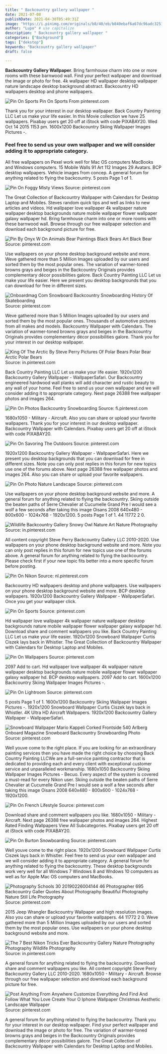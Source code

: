 ```yaml
---
title: " Backcountry gallery wallpaper "
date: 2021-07-08
publishDate: 2021-04-30T05:49:31Z
image: "https://i.pinimg.com/originals/b8/40/eb/b840ebaf6a67dc96adc325116b19591f.jpg"
author: "Lupo" # use capitalize
description: " Backcountry gallery wallpaper "
categories: ["Background"]
tags: ["dekstop"]
keywords: "Backcountry gallery wallpaper"
draft: false

---
```



**Backcountry Gallery Wallpaper**. Bring farmhouse charm into one or more rooms with these barnwood wall. Find your perfect wallpaper and download the image or photo for free. 4k wallpaper HD wallpaper desktop wallpaper nature landscape desktop background abstract. Backcountry HD wallpapers desktop and phone wallpapers.

![Pin On Sports](https://i.pinimg.com/originals/63/33/c6/6333c65be6777ea22f2c8af3ca1d9995.jpg "Pin On Sports")
Pin On Sports From pinterest.com


Thank you for your interest in our desktop wallpaper. Back Country Painting LLC Let us make your life easier. In this Movie collection we have 25 wallpapers. Pixabay users get 20 off at iStock with code PIXABAY20. Wed Oct 14 2015 1153 pm. 1600x1200 Backcountry Skiing Wallpaper Images Pictures -.

### Feel free to send us your own wallpaper and we will consider adding it to appropriate category.

All free wallpapers on Pexel work well for Mac OS computers MacBooks and Windows computers. 15 Mobile Walls 91 Art 112 Images 29 Avatars. BCP desktop wallpapers. Vehicle images from concep. A general forum for anything related to flying the backcountry. 5 posts Page 1 of 1.


![Pin On Foggy Misty Views](https://i.pinimg.com/originals/c8/de/e1/c8dee113728a2b8bce143653f633d751.jpg "Pin On Foggy Misty Views")
Source: pinterest.com

The Great Collection of Backcountry Wallpaper with Calendars for Desktop Laptop and Mobiles. Steves random quick tips and well as links to new articles and videos. Hd wallpaper love wallpaper 4k wallpaper nature wallpaper desktop backgrounds nature mobile wallpaper flower wallpaper galaxy wallpaper hd. Bring farmhouse charm into one or more rooms with these barnwood wall. Browse through our free wallpaper selection and download each background picture for free.

![Pin By Onyx W On Animals Bear Paintings Black Bears Art Black Bear](https://i.pinimg.com/originals/5e/ba/5d/5eba5df3372e753a6f98a351a6ea6f71.jpg "Pin By Onyx W On Animals Bear Paintings Black Bears Art Black Bear")
Source: pinterest.com

Use wallpapers on your phone desktop background website and more. Weve gathered more than 5 Million Images uploaded by our users and sorted them by the most popular ones. The variation of warmer-toned browns grays and beiges in the Backcountry Originals provides complementary décor possibilities galore. Back Country Painting LLC Let us make your life easier. Here we present you desktop backgrounds that you can download for free in different sizes.

![Onboardmag Com Snowboard Backcountry Snowboarding History Of Skateboarding](https://i.pinimg.com/originals/83/ab/37/83ab375bb199c5d1c2ce0ecd35d837d8.jpg "Onboardmag Com Snowboard Backcountry Snowboarding History Of Skateboarding")
Source: pinterest.com

Weve gathered more than 5 Million Images uploaded by our users and sorted them by the most popular ones. Thousands of automotive pictures from all makes and models. Backcountry Wallpaper with Calendars. The variation of warmer-toned browns grays and beiges in the Backcountry Originals provides complementary décor possibilities galore. Thank you for your interest in our desktop wallpaper.

![King Of The Arctic By Steve Perry Pictures Of Polar Bears Polar Bear Arctic Polar Bears](https://i.pinimg.com/originals/42/4d/3d/424d3d72ed76bd7743e9720ef16c782e.jpg "King Of The Arctic By Steve Perry Pictures Of Polar Bears Polar Bear Arctic Polar Bears")
Source: in.pinterest.com

Back Country Painting LLC Let us make your life easier. 1920x1200 Backcountry Gallery Wallpaper - WallpaperSafari. Our Backcountry engineered hardwood wall planks will add character and rustic beauty to any wall of your home. Feel free to send us your own wallpaper and we will consider adding it to appropriate category. Next page 26388 free wallpaper photos and images 264.

![Pin On Photos Backcountry Snowboarding](https://i.pinimg.com/originals/9b/12/bc/9b12bc61c5027ceaf622612e8d70b5c8.jpg "Pin On Photos Backcountry Snowboarding")
Source: fi.pinterest.com

1680x1050 - Military - Aircraft. Also you can share or upload your favorite wallpapers. Thank you for your interest in our desktop wallpaper. Backcountry Wallpaper with Calendars. Pixabay users get 20 off at iStock with code PIXABAY20.

![Pin On Savoring The Outdoors](https://i.pinimg.com/originals/aa/53/32/aa533289b8aa93f1ec0124ba2636f847.jpg "Pin On Savoring The Outdoors")
Source: pinterest.com

1920x1200 Backcountry Gallery Wallpaper - WallpaperSafari. Here we present you desktop backgrounds that you can download for free in different sizes. Note you can only post replies in this forum for new topics use one of the forums above. Next page 26388 free wallpaper photos and images 264. Also you can share or upload your favorite wallpapers.

![Pin On Photo Nature Landscape](https://i.pinimg.com/originals/0e/e0/8d/0ee08dfeb5b60af058408a7ef559510c.jpg "Pin On Photo Nature Landscape")
Source: pinterest.com

Use wallpapers on your phone desktop background website and more. A general forum for anything related to flying the backcountry. Skiing outside the beaten paths of Serre Chevalier at Cucumelle Grand Pre I would see a wolf a few seconds after taking this image Oisans 2008 640x480 - 800x600 - 1024x768 - 1920x1200. 5 posts Page 1 of 1. 44 11772 2 0.

![Wildlife Backcountry Gallery Snowy Owl Nature Art Nature Photography](https://i.pinimg.com/originals/0f/b3/95/0fb395bc53b38f7ddb91d4af79a1bf28.jpg "Wildlife Backcountry Gallery Snowy Owl Nature Art Nature Photography")
Source: in.pinterest.com

All content copyright Steve Perry Backcountry Gallery LLC 2010-2020. Use wallpapers on your phone desktop background website and more. Note you can only post replies in this forum for new topics use one of the forums above. A general forum for anything related to flying the backcountry. Please check first if your new topic fits better into a more specific forum before posting.

![Pin On Nikon](https://i.pinimg.com/originals/7a/44/bd/7a44bd7ec5c83861cd63271dd5d9883a.jpg "Pin On Nikon")
Source: nl.pinterest.com

Backcountry HD wallpapers desktop and phone wallpapers. Use wallpapers on your phone desktop background website and more. BCP desktop wallpapers. 1920x1200 Backcountry Gallery Wallpaper - WallpaperSafari. Once you get your wallpaper click.

![Pin On Sports](https://i.pinimg.com/originals/63/33/c6/6333c65be6777ea22f2c8af3ca1d9995.jpg "Pin On Sports")
Source: pinterest.com

Hd wallpaper love wallpaper 4k wallpaper nature wallpaper desktop backgrounds nature mobile wallpaper flower wallpaper galaxy wallpaper hd. Download share and comment wallpapers you like. Back Country Painting LLC Let us make your life easier. 1920x1200 Snowboard Wallpaper Curtis Ciszek lays back in Whistler. The Great Collection of Backcountry Wallpaper with Calendars for Desktop Laptop and Mobiles.

![Pin On Wallpapers](https://i.pinimg.com/originals/72/39/2a/72392a2a7ac964acdba9a6a1becb344a.jpg "Pin On Wallpapers")
Source: pinterest.com

2097 Add to cart. Hd wallpaper love wallpaper 4k wallpaper nature wallpaper desktop backgrounds nature mobile wallpaper flower wallpaper galaxy wallpaper hd. BCP desktop wallpapers. 2097 Add to cart. 1600x1200 Backcountry Skiing Wallpaper Images Pictures -.

![Pin On Lightroom](https://i.pinimg.com/originals/5a/8e/f1/5a8ef1a769850075e5fbd0a5835b8797.jpg "Pin On Lightroom")
Source: pinterest.com

5 posts Page 1 of 1. 1600x1200 Backcountry Skiing Wallpaper Images Pictures -. 1920x1200 Snowboard Wallpaper Curtis Ciszek lays back in Whistler. 4K Ultra HD Aircraft Wallpapers. 1920x1200 Backcountry Gallery Wallpaper - WallpaperSafari.

![Snowboard Wallpaper Mario Kappeli Corked Frontside 540 Arlberg Onboard Magazine Snowboard Backcountry Snowboarding Photo](https://i.pinimg.com/originals/44/c5/9f/44c59fd695525dc51bd5203b81f004d9.jpg "Snowboard Wallpaper Mario Kappeli Corked Frontside 540 Arlberg Onboard Magazine Snowboard Backcountry Snowboarding Photo")
Source: pinterest.com

Well youve come to the right place. If you are looking for an extraordinary painting services then you have made the right choice by choosing Back Country Painting LLCWe are a full-service painting contractor that is dedicated to providing each and every client with exceptional customer service and unparalleled workmanship. 1680x1050 Backcountry Skiing Wallpaper Images Pictures - Becuo. Every aspect of the system is covered a must-read for every Nikon user. Skiing outside the beaten paths of Serre Chevalier at Cucumelle Grand Pre I would see a wolf a few seconds after taking this image Oisans 2008 640x480 - 800x600 - 1024x768 - 1920x1200.

![Pin On French Lifestyle](https://i.pinimg.com/originals/cb/db/ff/cbdbff939e37daf28b08549abc9f5a4e.jpg "Pin On French Lifestyle")
Source: pinterest.com

Download share and comment wallpapers you like. 1680x1050 - Military - Aircraft. Next page 26388 free wallpaper photos and images 264. Highest Rated Finding Wallpapers View All Subcategories. Pixabay users get 20 off at iStock with code PIXABAY20.

![Pin On Burton Snowboarding](https://i.pinimg.com/originals/77/8c/e3/778ce37676cf91d5501d0cb902490bc1.jpg "Pin On Burton Snowboarding")
Source: pinterest.com

Well youve come to the right place. 1920x1200 Snowboard Wallpaper Curtis Ciszek lays back in Whistler. Feel free to send us your own wallpaper and we will consider adding it to appropriate category. A general forum for anything related to flying the backcountry. These desktop backgrounds work very well for all Windows 7 Windows 8 and Wndows 10 computers as well as for Apple Mac OS computers and MacBooks.

![Photography Schools 30 20190226004144 46 Photographer 695 Backcountry Galler Quotes About Photography Beautiful Photography Nature Still Life Photography](https://i.pinimg.com/originals/19/43/91/194391a73c9a7f620f89e1e147478a09.jpg "Photography Schools 30 20190226004144 46 Photographer 695 Backcountry Galler Quotes About Photography Beautiful Photography Nature Still Life Photography")
Source: pinterest.com

2015 Jeep Wrangler Backcountry Wallpaper and high resolution images. Also you can share or upload your favorite wallpapers. 44 11772 2 0. Weve gathered more than 5 Million Images uploaded by our users and sorted them by the most popular ones. Use wallpapers on your phone desktop background website and more.

![The 7 Best Nikon Tricks Ever Backcountry Gallery Nature Photography Photography Wildlife Photography](https://i.pinimg.com/600x315/20/44/de/2044de2c05a30271ed9ab2feee8cb39b.jpg "The 7 Best Nikon Tricks Ever Backcountry Gallery Nature Photography Photography Wildlife Photography")
Source: in.pinterest.com

A general forum for anything related to flying the backcountry. Download share and comment wallpapers you like. All content copyright Steve Perry Backcountry Gallery LLC 2010-2020. 1680x1050 - Military - Aircraft. Browse through our free wallpaper selection and download each background picture for free.

![Post Anything From Anywhere Customize Everything And Find And Follow What You Love Create Your O Iphone Wallpaper Christmas Aesthetic Landscape Wallpaper](https://i.pinimg.com/originals/b8/40/eb/b840ebaf6a67dc96adc325116b19591f.jpg "Post Anything From Anywhere Customize Everything And Find And Follow What You Love Create Your O Iphone Wallpaper Christmas Aesthetic Landscape Wallpaper")
Source: pinterest.com

A general forum for anything related to flying the backcountry. Thank you for your interest in our desktop wallpaper. Find your perfect wallpaper and download the image or photo for free. The variation of warmer-toned browns grays and beiges in the Backcountry Originals provides complementary décor possibilities galore. The Great Collection of Backcountry Wallpaper with Calendars for Desktop Laptop and Mobiles.

